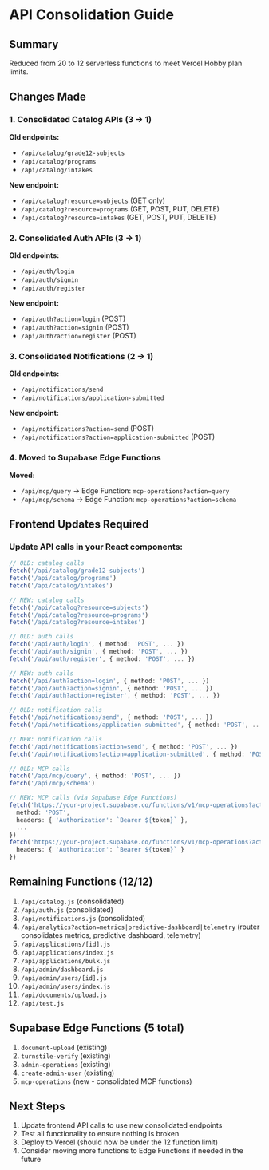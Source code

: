 # API Consolidation Guide

## Summary
Reduced from 20 to 12 serverless functions to meet Vercel Hobby plan limits.

## Changes Made

### 1. Consolidated Catalog APIs (3 → 1)
**Old endpoints:**
- `/api/catalog/grade12-subjects`
- `/api/catalog/programs` 
- `/api/catalog/intakes`

**New endpoint:**
- `/api/catalog?resource=subjects` (GET only)
- `/api/catalog?resource=programs` (GET, POST, PUT, DELETE)
- `/api/catalog?resource=intakes` (GET, POST, PUT, DELETE)

### 2. Consolidated Auth APIs (3 → 1)
**Old endpoints:**
- `/api/auth/login`
- `/api/auth/signin`
- `/api/auth/register`

**New endpoint:**
- `/api/auth?action=login` (POST)
- `/api/auth?action=signin` (POST)
- `/api/auth?action=register` (POST)

### 3. Consolidated Notifications (2 → 1)
**Old endpoints:**
- `/api/notifications/send`
- `/api/notifications/application-submitted`

**New endpoint:**
- `/api/notifications?action=send` (POST)
- `/api/notifications?action=application-submitted` (POST)

### 4. Moved to Supabase Edge Functions
**Moved:**
- `/api/mcp/query` → Edge Function: `mcp-operations?action=query`
- `/api/mcp/schema` → Edge Function: `mcp-operations?action=schema`

## Frontend Updates Required

### Update API calls in your React components:

```typescript
// OLD: catalog calls
fetch('/api/catalog/grade12-subjects')
fetch('/api/catalog/programs')
fetch('/api/catalog/intakes')

// NEW: catalog calls
fetch('/api/catalog?resource=subjects')
fetch('/api/catalog?resource=programs')
fetch('/api/catalog?resource=intakes')

// OLD: auth calls
fetch('/api/auth/login', { method: 'POST', ... })
fetch('/api/auth/signin', { method: 'POST', ... })
fetch('/api/auth/register', { method: 'POST', ... })

// NEW: auth calls
fetch('/api/auth?action=login', { method: 'POST', ... })
fetch('/api/auth?action=signin', { method: 'POST', ... })
fetch('/api/auth?action=register', { method: 'POST', ... })

// OLD: notification calls
fetch('/api/notifications/send', { method: 'POST', ... })
fetch('/api/notifications/application-submitted', { method: 'POST', ... })

// NEW: notification calls
fetch('/api/notifications?action=send', { method: 'POST', ... })
fetch('/api/notifications?action=application-submitted', { method: 'POST', ... })

// OLD: MCP calls
fetch('/api/mcp/query', { method: 'POST', ... })
fetch('/api/mcp/schema')

// NEW: MCP calls (via Supabase Edge Functions)
fetch('https://your-project.supabase.co/functions/v1/mcp-operations?action=query', { 
  method: 'POST',
  headers: { 'Authorization': `Bearer ${token}` },
  ...
})
fetch('https://your-project.supabase.co/functions/v1/mcp-operations?action=schema', {
  headers: { 'Authorization': `Bearer ${token}` }
})
```

## Remaining Functions (12/12)
1. `/api/catalog.js` (consolidated)
2. `/api/auth.js` (consolidated)
3. `/api/notifications.js` (consolidated)
4. `/api/analytics?action=metrics|predictive-dashboard|telemetry` (router consolidates metrics, predictive dashboard, telemetry)
5. `/api/applications/[id].js`
6. `/api/applications/index.js`
7. `/api/applications/bulk.js`
8. `/api/admin/dashboard.js`
9. `/api/admin/users/[id].js`
10. `/api/admin/users/index.js`
11. `/api/documents/upload.js`
12. `/api/test.js`

## Supabase Edge Functions (5 total)
1. `document-upload` (existing)
2. `turnstile-verify` (existing)
3. `admin-operations` (existing)
4. `create-admin-user` (existing)
5. `mcp-operations` (new - consolidated MCP functions)

## Next Steps
1. Update frontend API calls to use new consolidated endpoints
2. Test all functionality to ensure nothing is broken
3. Deploy to Vercel (should now be under the 12 function limit)
4. Consider moving more functions to Edge Functions if needed in the future

